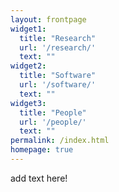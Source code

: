 ```yaml
---
layout: frontpage
widget1:
  title: "Research"
  url: '/research/'
  text: ""
widget2:
  title: "Software"
  url: '/software/'
  text: ""
widget3:
  title: "People"
  url: '/people/'
  text: ""
permalink: /index.html
homepage: true
---
```


add text here!


